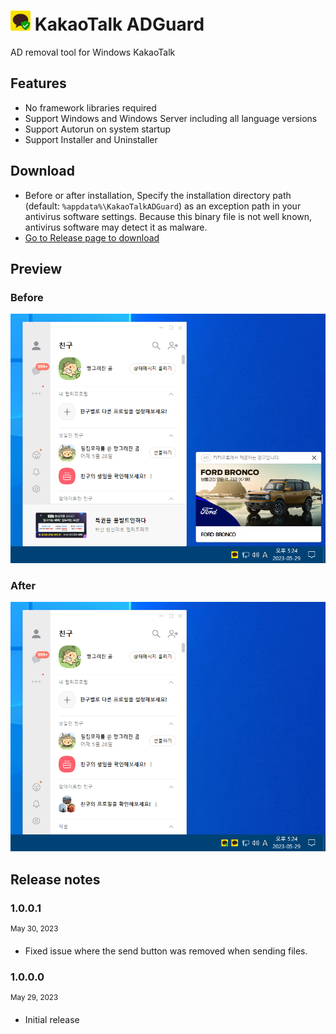 # ![](Docs/KakaoTalkADGuard.png) KakaoTalk ADGuard

AD removal tool for Windows KakaoTalk

## Features

- No framework libraries required
- Support Windows and Windows Server including all language versions
- Support Autorun on system startup
- Support Installer and Uninstaller

## Download

- Before or after installation, Specify the installation directory path (default: `%appdata%\KakaoTalkADGuard`) as an exception path in your antivirus software settings. Because this binary file is not well known, antivirus software may detect it as malware.
- [Go to Release page to download](https://github.com/loopback-kr/KakaoTalkADGuard/releases)

## Preview

### Before

![](Docs/Before.png)

### After

![](Docs/After.png)

## Release notes

### 1.0.0.1

<sup>May 30, 2023</sup>

- Fixed issue where the send button was removed when sending files.

### 1.0.0.0

<sup>May 29, 2023</sup>

- Initial release
